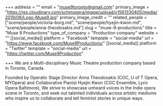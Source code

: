 +++
address = ""
email = "muse9toronto@gmail.com"
primary_image = "https://res.cloudinary.com/schmopera/image/upload/v1561330405/media/2019/06/Logo-Muse9.jpg"
primary_image_credit = ""
related_people = ["scene/people/victoria-borg.md", "scene/people/hyejin-kwon.md", "scene/people/anna-theodosakis.md"]
slug = "muse-9-productions"
title = "Muse 9 Productions"
type_of_company = "Production company"
website = ""
[[social_media]]
platform = "Facebook"
template = "social-media"
url = "https://www.facebook.com/Muse9Productions/"
[[social_media]]
platform = "Twitter"
template = "social-media"
url = "https://twitter.com/Muse9Production"

+++
We are a Multi-disciplinary Music Theatre production company based in Toronto, Canada. 

Founded by Operatic Stage Director Anna Theodosakis (COC, U of T Opera, MYOpera) and Collaborative Pianist Hyejin Kwon (COC Ensemble, Lyric Opera Baltimore), We strive to showcase unheard voices in the Indie opera scene in Toronto, and seek out talented individuals across artistic mediums who inspire us to collaborate and tell feminist stories in unique ways.